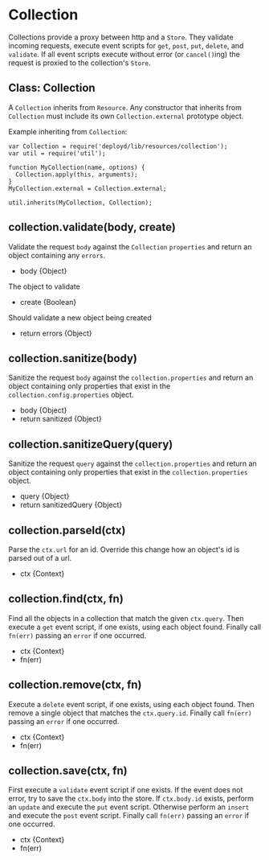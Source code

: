 # Collection

Collections provide a proxy between http and a `Store`. They validate incoming requests, execute event scripts for `get`, `post`, `put`, `delete`, and `validate`. If all event scripts execute without error (or `cancel()`ing) the request is proxied to the collection's `Store`.

## Class: Collection

A `Collection` inherits from `Resource`. Any constructor that inherits from `Collection` must include its own `Collection.external` prototype object.

Example inheriting from `Collection`:

    var Collection = require('deployd/lib/resources/collection');
    var util = require('util');

    function MyCollection(name, options) {
      Collection.apply(this, arguments);
    }
    MyCollection.external = Collection.external;

    util.inherits(MyCollection, Collection);
    
## collection.validate(body, create)

Validate the request `body` against the `Collection` `properties` 
and return an object containing any `errors`.

* body {Object}

The object to validate

* create {Boolean}

Should validate a new object being created

* return errors {Object}

## collection.sanitize(body)

Sanitize the request `body` against the `collection.properties` 
and return an object containing only properties that exist in the
`collection.config.properties` object.

* body {Object}
* return sanitized {Object}

## collection.sanitizeQuery(query)

Sanitize the request `query` against the `collection.properties` 
and return an object containing only properties that exist in the
`collection.properties` object.

* query {Object}
* return sanitizedQuery {Object}

## collection.parseId(ctx)

Parse the `ctx.url` for an id. Override this change how an object's id is parsed out of a url.

* ctx {Context}

## collection.find(ctx, fn)

Find all the objects in a collection that match the given `ctx.query`. Then execute a `get` event script, if one exists, using each object found. Finally call `fn(err)` passing an `error` if one occurred.

* ctx {Context}
* fn(err)

## collection.remove(ctx, fn)

Execute a `delete` event script, if one exists, using each object found. Then remove a single object that matches the `ctx.query.id`. Finally call `fn(err)` passing an `error` if one occurred.

* ctx {Context}
* fn(err)

## collection.save(ctx, fn)

First execute a `validate` event script if one exists. If the event does not error, try to save the `ctx.body` into the store. If `ctx.body.id` exists, perform an `update` and execute the `put` event script. Otherwise perform an `insert` and execute the `post` event script. Finally call `fn(err)` passing an `error` if one occurred.

* ctx {Context}
* fn(err)




